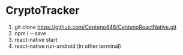 # CryptoTracker
1. git clone https://github.com/Centeno448/CentenoReactNative.git
2. npm i --save
3. react-native start
4. react-native run-android (in other terminal)
